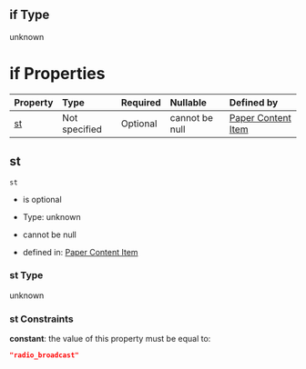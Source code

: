 ## if Type

unknown

# if Properties

| Property  | Type          | Required | Nullable       | Defined by                                                                                                                                                                             |
| :-------- | :------------ | :------- | :------------- | :------------------------------------------------------------------------------------------------------------------------------------------------------------------------------------- |
| [st](#st) | Not specified | Optional | cannot be null | [Paper Content Item](paper_contentitem-allof-0-if-properties-st.md "https://impresso.github.io/impresso-schemas/json/rebuilt/paper_contentitem.schema.json#/allOf/0/if/properties/st") |

## st



`st`

*   is optional

*   Type: unknown

*   cannot be null

*   defined in: [Paper Content Item](paper_contentitem-allof-0-if-properties-st.md "https://impresso.github.io/impresso-schemas/json/rebuilt/paper_contentitem.schema.json#/allOf/0/if/properties/st")

### st Type

unknown

### st Constraints

**constant**: the value of this property must be equal to:

```json
"radio_broadcast"
```
